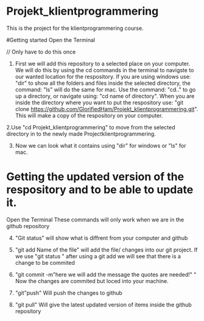 # Projekt_klientprogrammering
This is the project for the klientprogrammering course.

#Getting started
Open the Terminal

// Only have to do this once
1. First we will add this repository to a selected place on your computer. We will do this by using the cd commands in the terminal to navigste to our wanted location for the respository. If you are using windows use: "dir" to show all the folders and files inside the selected directory, the command: "ls" will do the same for mac. Use the command: "cd.." to go up a directory, or navigate using:  "cd name of directory". When you are inside the directory where you want to put the respository use: "git clone https://github.com/GlorifiedHam/Projekt_klientprogrammering.git". This will make a copy of the respository on your computer.

2.Use "cd Projekt_klientprogrammering" to move from the selected directory in to the newly made Projectklientprogrammering.

3. Now we can look what it contains using "dir" for windows or "ls" for mac.

# Getting the updated version of the respository and to be able to update it.
Open the Terminal
These commands will only work when we are in the github repository

4. "Git status" will show what is diffrent from your computer and github

5. "git add Name of the file"  will add the file/ changes into our git project. If we use "git status " after using a git add we will see that there is a change to be commited

6. "git commit -m"here we will add the message the quotes are needed!" " Now the changes are commited but loced into your machine.

7. "git"push" Will push the changes to github

8. "git pull" Will give the latest updated version of items inside the github repository




 
